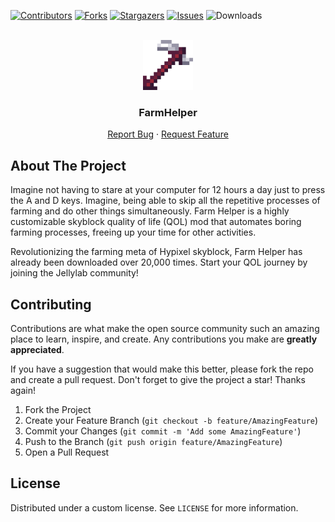 [![Contributors][contributors-shield]][contributors-url]
[![Forks][forks-shield]][forks-url]
[![Stargazers][stars-shield]][stars-url]
[![Issues][issues-shield]][issues-url]
![Downloads][downloads-shield]

<br />
<div align="center">
  <a href="https://github.com/JellyLabScripts/FarmHelper">
    <img src="images/logo.png" alt="Logo" width="80" height="80">
  </a>

<h3 align="center">FarmHelper</h3>
  <p align="center">
    <a href="https://discord.gg/jellylabs">Report Bug</a>
    ·
    <a href="https://discord.gg/jellylabs">Request Feature</a>
  </p>
</div>

## About The Project

Imagine not having to stare at your computer for 12 hours a day just to press the A and D keys. Imagine, being able to skip all the repetitive processes of farming and do other things simultaneously. Farm Helper is a highly customizable skyblock quality of life (QOL) mod that automates boring farming processes, freeing up your time for other activities.

Revolutionizing the farming meta of Hypixel skyblock, Farm Helper has already been downloaded over 20,000 times. Start your QOL journey by joining the Jellylab community!

## Contributing

Contributions are what make the open source community such an amazing place to learn, inspire, and create. Any contributions you make are **greatly appreciated**.

If you have a suggestion that would make this better, please fork the repo and create a pull request.
Don't forget to give the project a star! Thanks again!

1. Fork the Project
2. Create your Feature Branch (`git checkout -b feature/AmazingFeature`)
3. Commit your Changes (`git commit -m 'Add some AmazingFeature'`)
4. Push to the Branch (`git push origin feature/AmazingFeature`)
5. Open a Pull Request

## License

Distributed under a custom license. See `LICENSE` for more information.

[contributors-shield]: https://img.shields.io/github/contributors/JellyLabScripts/FarmHelper.svg?style=for-the-badge
[contributors-url]: https://github.com/JellyLabScripts/FarmHelper/graphs/contributors
[forks-shield]: https://img.shields.io/github/forks/JellyLabScripts/FarmHelper.svg?style=for-the-badge
[forks-url]: https://github.com/JellyLabScripts/FarmHelper/network/members
[stars-shield]: https://img.shields.io/github/stars/JellyLabScripts/FarmHelper.svg?style=for-the-badge
[stars-url]: https://github.com/JellyLabScripts/FarmHelper/stargazers
[issues-shield]: https://img.shields.io/github/issues/JellyLabScripts/FarmHelper.svg?style=for-the-badge
[issues-url]: https://github.com/JellyLabScripts/FarmHelper/issues
[license-shield]: https://img.shields.io/github/license/JellyLabScripts/FarmHelper.svg?style=for-the-badge
[license-url]: https://github.com/JellyLabScripts/FarmHelper/blob/master/LICENSE
[downloads-shield]: https://img.shields.io/github/downloads/JellyLabScripts/FarmHelper/total.svg?style=for-the-badge

